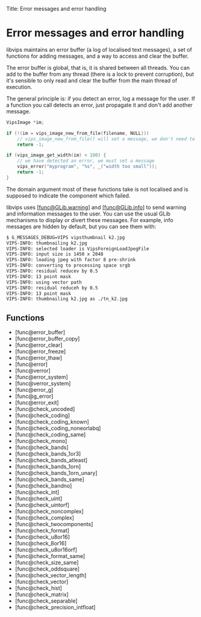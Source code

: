 Title: Error messages and error handling

<!-- libvips/iofuncs/error.c -->

# Error messages and error handling

libvips maintains an error buffer (a log of localised text messages), a set
of functions for adding messages, and a way to access and clear the buffer.

The error buffer is global, that is, it is shared between all threads. You
can add to the buffer from any thread (there is a lock to prevent
corruption), but it's sensible to only read and clear the buffer from the
main thread of execution.

The general principle is: if you detect an error, log a message for the
user. If a function you call detects an error, just propagate it and don't
add another message.

```c
VipsImage *im;

if (!(im = vips_image_new_from_file(filename, NULL)))
    // vips_image_new_from_file() will set a message, we don't need to
    return -1;

if (vips_image_get_width(im) < 100) {
    // we have detected an error, we must set a message
    vips_error("myprogram", "%s", _("width too small"));
    return -1;
}
```

The domain argument most of these functions take is not localised and is
supposed to indicate the component which failed.

libvips uses [func@GLib.warning] and [func@GLib.info] to send warning and
information messages to the user. You can use the usual GLib mechanisms to
display or divert these messages. For example, info messages are hidden by
default, but you can see them with:

```bash
$ G_MESSAGES_DEBUG=VIPS vipsthumbnail k2.jpg
VIPS-INFO: thumbnailing k2.jpg
VIPS-INFO: selected loader is VipsForeignLoadJpegFile
VIPS-INFO: input size is 1450 x 2048
VIPS-INFO: loading jpeg with factor 8 pre-shrink
VIPS-INFO: converting to processing space srgb
VIPS-INFO: residual reducev by 0.5
VIPS-INFO: 13 point mask
VIPS-INFO: using vector path
VIPS-INFO: residual reduceh by 0.5
VIPS-INFO: 13 point mask
VIPS-INFO: thumbnailing k2.jpg as ./tn_k2.jpg
```

## Functions

* [func@error_buffer]
* [func@error_buffer_copy]
* [func@error_clear]
* [func@error_freeze]
* [func@error_thaw]
* [func@error]
* [func@verror]
* [func@error_system]
* [func@verror_system]
* [func@error_g]
* [func@g_error]
* [func@error_exit]
* [func@check_uncoded]
* [func@check_coding]
* [func@check_coding_known]
* [func@check_coding_noneorlabq]
* [func@check_coding_same]
* [func@check_mono]
* [func@check_bands]
* [func@check_bands_1or3]
* [func@check_bands_atleast]
* [func@check_bands_1orn]
* [func@check_bands_1orn_unary]
* [func@check_bands_same]
* [func@check_bandno]
* [func@check_int]
* [func@check_uint]
* [func@check_uintorf]
* [func@check_noncomplex]
* [func@check_complex]
* [func@check_twocomponents]
* [func@check_format]
* [func@check_u8or16]
* [func@check_8or16]
* [func@check_u8or16orf]
* [func@check_format_same]
* [func@check_size_same]
* [func@check_oddsquare]
* [func@check_vector_length]
* [func@check_vector]
* [func@check_hist]
* [func@check_matrix]
* [func@check_separable]
* [func@check_precision_intfloat]
